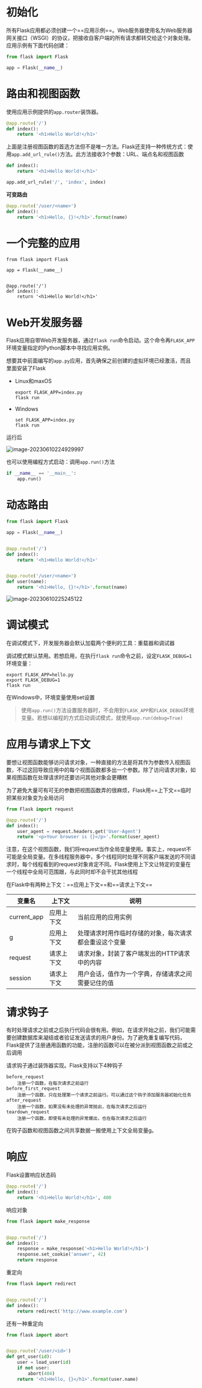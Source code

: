 # 初始化

所有Flask应用都必须创建一个==应用示例==。Web服务器使用名为Web服务器网关接口（WSGI）的协议，把接收自客户端的所有请求都转交给这个对象处理。应用示例有下面代码创建：

```python
from flask import Flask

app = Flask(__name__)
```

# 路由和视图函数

使用应用示例提供的`app.router`装饰器。

```python
@app.route('/')
def index():
    return '<h1>Hello World!</h1>'
```

上面是注册视图函数的首选方法但不是唯一方法。Flask还支持一种传统方式：使用`app.add_url_rule()`方法。此方法接收3个参数：URL、端点名和视图函数

```python
def index():
    return '<h1>Hello World!</h1>'

app.add_url_rule('/', 'index', index)
```

**可变路由**

```python
@app.route('/user/<name>')
def index():
    return '<h1>Hello, {}!</h1>'.format(name)
```

# 一个完整的应用

```
from flask import Flask

app = Flask(__name__)


@app.route('/')
def index():
    return '<h1>Hello World!</h1>'
```

# Web开发服务器

Flask应用自带Web开发服务器，通过`flask run`命令启动。这个命令再`FLASK_APP`环境变量指定的Python脚本中寻找应用实例。

想要其中前面编写的`app.py`应用，首先确保之前创建的虚拟环境已经激活，而且里面安装了Flask

- Linux和maxOS

    ```shell
    export FLASK_APP=index.py
    flask run
    ```

- Windows

    ```shell
    set FLASK_APP=index.py
    flask run
    ```

运行后

![image-20230610224929997](2-%E5%BA%94%E7%94%A8%E7%9A%84%E5%9F%BA%E6%9C%AC%E7%BB%93%E6%9E%84.assets/image-20230610224929997.png)

也可以使用编程方式启动：调用`app.run()`方法

```python
if __name__ == '__main__':
    app.run()
```

# 动态路由

```python
from flask import Flask

app = Flask(__name__)


@app.route('/')
def index():
    return '<h1>Hello World!</h1>'


@app.route('/user/<name>')
def user(name):
    return '<h1>Hello, {}!</h1>'.format(name)
```

![image-20230610225245122](2-%E5%BA%94%E7%94%A8%E7%9A%84%E5%9F%BA%E6%9C%AC%E7%BB%93%E6%9E%84.assets/image-20230610225245122.png)

# 调试模式

在调试模式下，开发服务器会默认加载两个便利的工具：重载器和调试器

调试模式默认禁用。若想启用，在执行`flask run`命令之前，设定`FLASK_DEBUG=1`环境变量：

```shell
export FLASK_APP=hello.py
export FLASK_DEBUG=1
flask run
```

在Windows中，环境变量使用set设置

> 使用`app.run()`方法设置服务器时，不会用到`FLASK_APP`和`FLASK_DEBUG`环境变量。若想以编程的方式启动调试模式，就使用`app.run(debug=True)`

# 应用与请求上下文

要想让视图函数能够访问请求对象，一种直接的方法是将其作为参数传入视图函数，不过这回导致应用中的每个视图函数都多出一个参数。除了访问请求对象，如果视图函数在处理请求时还要访问其他对象会更糟糕

为了避免大量可有可无的参数把视图函数弄的很麻烦，Flask用==上下文==临时把某些对象变为全局访问

```python
from Flask import request

@app.route('/')
def index():
	user_agent = request.headers.get('User-Agent')
	return '<p>Your browser is {}</p>'.format(user_agent)
```

注意，在这个视图函数，我们将request当作全局变量使用。事实上，request不可能是全局变量。在多线程服务器中，多个线程同时处理不同客户端发送的不同请求时，每个线程看到的request对象肯定不同。Flask使用上下文让特定的变量在一个线程中全局可范围跟，与此同时却不会干扰其他线程

在Flask中有两种上下文：==应用上下文==和==请求上下文==

| 变量名      | 上下文     | 说明                                                   |
| ----------- | ---------- | ------------------------------------------------------ |
| current_app | 应用上下文 | 当前应用的应用实例                                     |
| g           | 应用上下文 | 处理请求时用作临时存储的对象，每次请求都会重设这个变量 |
| request     | 请求上下文 | 请求对象，封装了客户端发出的HTTP请求中的内容           |
| session     | 请求上下文 | 用户会话，值作为一个字典，存储请求之间需要记住的值     |

# 请求钩子

有时处理请求之前或之后执行代码会很有用。例如，在请求开始之前，我们可能需要创建数据库来凝结或者验证发送请求的用户身份。为了避免重复编写代码，Flask提供了注册通用函数的功能，注册的函数可以在被分派到视图函数之前或之后调用

请求钩子通过装饰器实现。Flask支持以下4种钩子

```
before_request
	注册一个函数，在每次请求之前运行
before_first_request
	注册一个函数，只在处理第一个请求之前运行。可以通过这个钩子添加服务器初始化任务
after_request
	注册一个函数，如果没有未处理的异常抛出，在每次请求之后运行
teardown_request
	注册一个函数，即使有未处理的异常爆出，也在每次请求之后运行
```

在钩子函数和视图函数之间共享数据一搬使用上下文全局变量g。

# 响应

Flask设置响应状态码

```python
@app.route('/')
def index():
    return '<h1>Hello World!</h1>', 400
```

响应对象

```python
from flask import make_response


@app.route('/')
def index():
    response = make_response('<h1>Hello World!</h1>')
    response.set_cookie('answer', 42)
    return response
```

重定向

```python
from flask import redirect 


@app.route('/')
def index():
    return redirect('http://www.example.com')
```

还有一种重定向

```python
from flask import abort


@app.route('/user/<id>')
def get_user(id):
    user = load_user(id)
    if not user:
		abort(404)
	return '<h1>Hello, {}</h1>'.format(user.name)
```

